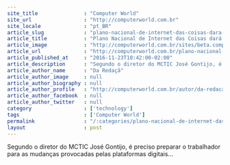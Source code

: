 ```yaml
---
site_title               : "Computer World"
site_url                 : "http://computerworld.com.br"
site_locale              : "pt_BR"
article_slug             : "plano-nacional-de-internet-das-coisas-dara-enfase-a-formacao-de-mao-de-obra"
article_title            : "Plano Nacional de Internet das Coisas dará ênfase a formação de mão de obra"
article_image            : "http://computerworld.com.br/sites/beta.computerworld.com.br/files/news_articles/internet_coisas_iot.jpg"
article_url              : "http://computerworld.com.br/plano-nacional-de-internet-das-coisas-dara-enfase-formacao-de-mao-de-obra"
article_published_at     : "2016-11-23T10:42:00-02:00"
article_description      : "Segundo o diretor do MCTIC José Gontijo, é preciso preparar o trabalhador para as mudanças provocadas pelas plataformas digitais..."
article_author_name      : "Da Redaçã"
article_author_image     : null
article_author_biography : null
article_author_profile   : "http://computerworld.com.br/autor/da-redacao"
article_author_facebook  : null
article_author_twitter   : null
category                 : ['technology']
tags                     : ['Computer World']
permalink                : "/:categories/plano-nacional-de-internet-das-coisas-dara-enfase-a-formacao-de-mao-de-obra/"
layout                   : post
---
```


Segundo o diretor do MCTIC José Gontijo, é preciso preparar o trabalhador para as mudanças provocadas pelas plataformas digitais...

